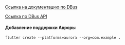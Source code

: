 [Ссылка на документацию по DBus](https://developer.auroraos.ru/doc/software_development/reference/d-bus)

[Ссылка по DBus API](https://developer.auroraos.ru/doc/4.1.0/software_development/reference/device_info)

#### Добавление поддержки Авроры
```shell
flutter create --platforms=aurora --org=com.example .
```
